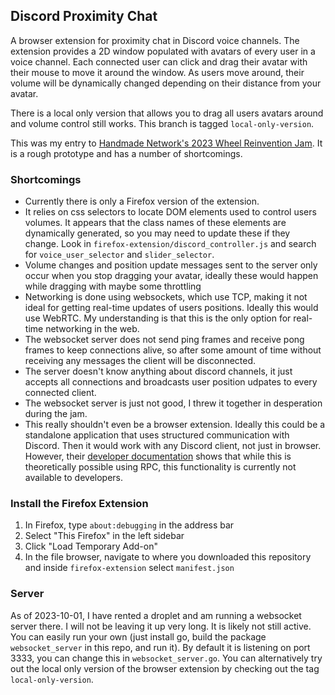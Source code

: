 ## Discord Proximity Chat
A browser extension for proximity chat in Discord voice channels. The extension provides a 2D window populated with avatars of every user in a voice channel. Each connected user can click and drag their avatar with their mouse to move it around the window. As users move around, their volume will be dynamically changed depending on their distance from your avatar.  

There is a local only version that allows you to drag all users avatars around and volume control still works. This branch is tagged `local-only-version`.  

This was my entry to [Handmade Network's 2023 Wheel Reinvention Jam](https://handmade.network/jam/2023). It is a rough prototype and has a number of shortcomings.  

### Shortcomings
- Currently there is only a Firefox version of the extension.    
- It relies on css selectors to locate DOM elements used to control users volumes. It appears that the class names of these elements are dynamically generated, so you may need to update these if they change. Look in `firefox-extension/discord_controller.js` and search for `voice_user_selector` and `slider_selector`.  
- Volume changes and position update messages sent to the server only occur when you stop dragging your avatar, ideally these would happen while dragging with maybe some throttling  
- Networking is done using websockets, which use TCP, making it not ideal for getting real-time updates of users positions. Ideally this would use WebRTC. My understanding is that this is the only option for real-time networking in the web.  
- The websocket server does not send ping frames and receive pong frames to keep connections alive, so after some amount of time without receiving any messages the client will be disconnected.
- The server doesn't know anything about discord channels, it just accepts all connections and broadcasts user position udpates to every connected client.  
- The websocket server is just not good, I threw it together in desperation during the jam.  
- This really shouldn't even be a browser extension. Ideally this could be a standalone application that uses structured communication with Discord. Then it would work with any Discord client, not just in browser. However, their [developer documentation](https://discord.com/developers/docs/topics/rpc) shows that while this is theoretically possible using RPC, this functionality is currently not available to developers.  

### Install the Firefox Extension
1. In Firefox, type `about:debugging` in the address bar  
2. Select "This Firefox" in the left sidebar  
3. Click "Load Temporary Add-on"  
4. In the file browser, navigate to where you downloaded this repository and inside `firefox-extension` select `manifest.json`  

### Server
As of 2023-10-01, I have rented a droplet and am running a websocket server there. I will not be leaving it up very long. It is likely not still active. You can easily run your own (just install go, build the package `websocket_server` in this repo, and run it). By default it is listening on port 3333, you can change this in `websocket_server.go`. You can alternatively try out the local only version of the browser extension by checking out the tag `local-only-version`.  

